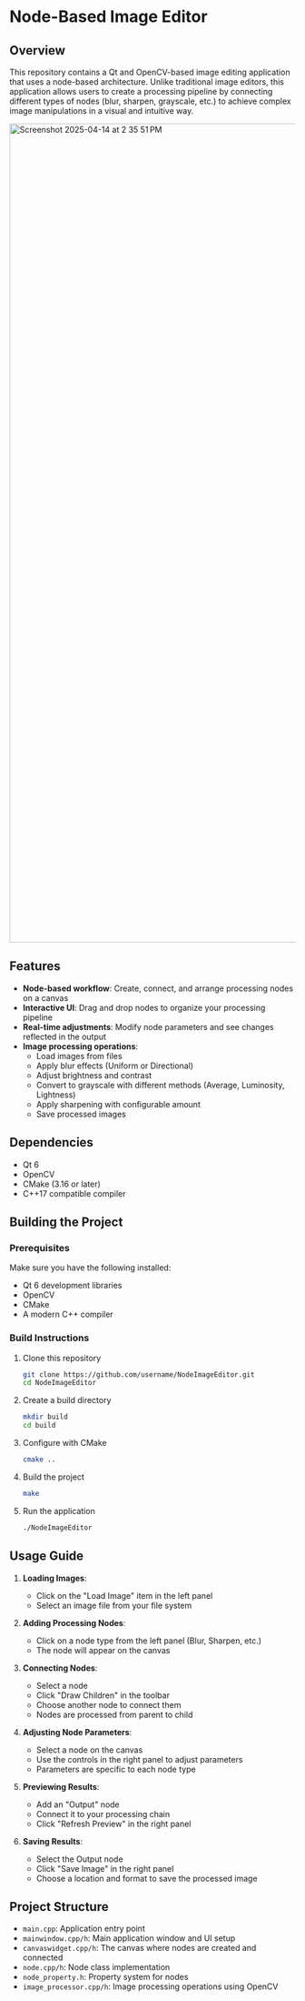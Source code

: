 # Node-Based Image Editor

## Overview

This repository contains a Qt and OpenCV-based image editing application that uses a node-based architecture. Unlike traditional image editors, this application allows users to create a processing pipeline by connecting different types of nodes (blur, sharpen, grayscale, etc.) to achieve complex image manipulations in a visual and intuitive way.

<img width="1440" alt="Screenshot 2025-04-14 at 2 35 51 PM" src="https://github.com/user-attachments/assets/e1b7492e-cf7e-4935-b518-53d38402b1a5" />


## Features

- **Node-based workflow**: Create, connect, and arrange processing nodes on a canvas
- **Interactive UI**: Drag and drop nodes to organize your processing pipeline
- **Real-time adjustments**: Modify node parameters and see changes reflected in the output
- **Image processing operations**:
  - Load images from files
  - Apply blur effects (Uniform or Directional)
  - Adjust brightness and contrast
  - Convert to grayscale with different methods (Average, Luminosity, Lightness)
  - Apply sharpening with configurable amount
  - Save processed images

## Dependencies

- Qt 6
- OpenCV
- CMake (3.16 or later)
- C++17 compatible compiler

## Building the Project

### Prerequisites

Make sure you have the following installed:
- Qt 6 development libraries
- OpenCV
- CMake
- A modern C++ compiler

### Build Instructions

1. Clone this repository
   ```bash
   git clone https://github.com/username/NodeImageEditor.git
   cd NodeImageEditor
   ```

2. Create a build directory
   ```bash
   mkdir build
   cd build
   ```

3. Configure with CMake
   ```bash
   cmake ..
   ```

4. Build the project
   ```bash
   make
   ```

5. Run the application
   ```bash
   ./NodeImageEditor
   ```

## Usage Guide

1. **Loading Images**:
   - Click on the "Load Image" item in the left panel
   - Select an image file from your file system

2. **Adding Processing Nodes**:
   - Click on a node type from the left panel (Blur, Sharpen, etc.)
   - The node will appear on the canvas

3. **Connecting Nodes**:
   - Select a node
   - Click "Draw Children" in the toolbar
   - Choose another node to connect them
   - Nodes are processed from parent to child

4. **Adjusting Node Parameters**:
   - Select a node on the canvas
   - Use the controls in the right panel to adjust parameters
   - Parameters are specific to each node type

5. **Previewing Results**:
   - Add an "Output" node
   - Connect it to your processing chain
   - Click "Refresh Preview" in the right panel

6. **Saving Results**:
   - Select the Output node
   - Click "Save Image" in the right panel
   - Choose a location and format to save the processed image

## Project Structure

- `main.cpp`: Application entry point
- `mainwindow.cpp/h`: Main application window and UI setup
- `canvaswidget.cpp/h`: The canvas where nodes are created and connected
- `node.cpp/h`: Node class implementation
- `node_property.h`: Property system for nodes
- `image_processor.cpp/h`: Image processing operations using OpenCV
